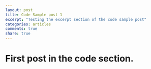 ```yaml
---
layout: post
title: Code Sample post 1
excerpt: "Testing the excerpt section of the code sample post"
categories: articles
comments: true
share: true
---
```


# First post in the code section.